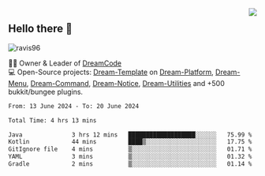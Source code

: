 <img align='right' src="https://github-readme-stats.vercel.app/api?username=Ravis96&show_icons=true">

## Hello there 👋
<p align="left"> <img src="https://komarev.com/ghpvc/?username=ravis96&label=Profile%20views&color=0e75b6&style=flat" alt="ravis96" /> </p>

👨‍💻 Owner & Leader of [DreamCode](https://github.com/DreamPoland) <br>
💻 Open-Source projects: [Dream-Template](https://github.com/DreamPoland/dream-template) on [Dream-Platform](https://github.com/DreamPoland/dream-platform), [Dream-Menu](https://github.com/DreamPoland/dream-menu), [Dream-Command](https://github.com/DreamPoland/dream-command), [Dream-Notice](https://github.com/DreamPoland/dream-notice), [Dream-Utilities](https://github.com/DreamPoland/dream-utilities) and +500 bukkit/bungee plugins.

<!--START_SECTION:waka-->

```txt
From: 13 June 2024 - To: 20 June 2024

Total Time: 4 hrs 13 mins

Java              3 hrs 12 mins   ███████████████████░░░░░░   75.99 %
Kotlin            44 mins         ████▒░░░░░░░░░░░░░░░░░░░░   17.75 %
GitIgnore file    4 mins          ▒░░░░░░░░░░░░░░░░░░░░░░░░   01.71 %
YAML              3 mins          ▒░░░░░░░░░░░░░░░░░░░░░░░░   01.32 %
Gradle            2 mins          ▒░░░░░░░░░░░░░░░░░░░░░░░░   01.14 %
```

<!--END_SECTION:waka-->
